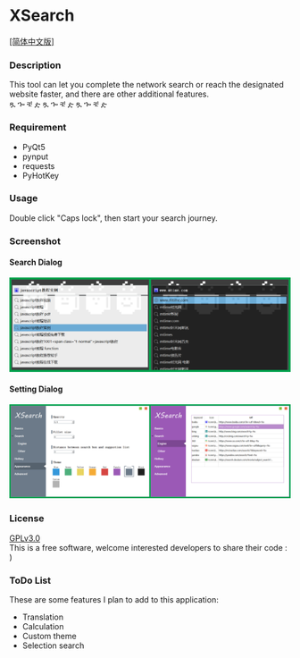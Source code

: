# XSearch
[[简体中文版]](https://github.com/Xpp521/XSearch/blob/master/README_cn.md "中文版")
### Description
This tool can let you complete the network search or reach the designated website faster, and there are other additional features.  
ጿ ኈ ቼ ዽ    ጿ ኈ ቼ ዽ    ጿ ኈ ቼ ዽ 

### Requirement
- PyQt5
- pynput
- requests
- PyHotKey

### Usage
Double click "Caps lock", then start your search journey.

### Screenshot
#### Search Dialog
![Search dialog](https://raw.githubusercontent.com/Xpp521/Images/master/XSearch1.png)

#### Setting Dialog
![Setting dialog](https://raw.githubusercontent.com/Xpp521/Images/master/XSearch0.png)

### License
[GPLv3.0](https://github.com/Xpp521/XSearch/blob/master/LICENSE.md "License")  
This is a free software, welcome interested developers to share their code : )

### ToDo List
These are some features I plan to add to this application:
- Translation
- Calculation
- Custom theme
- Selection search
